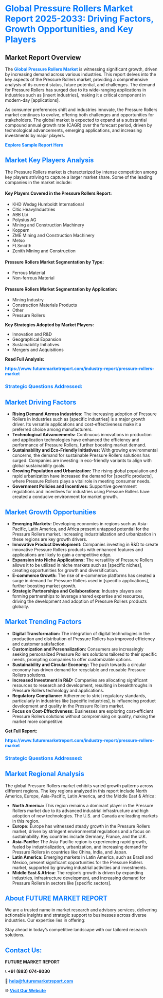 <h1 style="color: #007BFF;">Global Pressure Rollers Market Report 2025-2033: Driving Factors, Growth Opportunities, and Key Players</h1>

<section id="overview">
<h2>Market Report Overview</h2>
<p>The <a href="https://www.futuremarketreport.com/industry-report/pressure-rollers-market" style="color: #007BFF; text-decoration: none;"><strong>Global Pressure Rollers Market</strong></a> is witnessing significant growth, driven by increasing demand across various industries. This report delves into the key aspects of the Pressure Rollers market, providing a comprehensive analysis of its current status, future potential, and challenges. The demand for Pressure Rollers has surged due to its wide-ranging applications in industries such as [insert industries], making it a critical component in modern-day [applications].</p>
<p>As consumer preferences shift and industries innovate, the Pressure Rollers market continues to evolve, offering both challenges and opportunities for stakeholders. The global market is expected to expand at a substantial compound annual growth rate (CAGR) over the forecast period, driven by technological advancements, emerging applications, and increasing investments by major players.</p>
</section>

<section id="overview">
<p><a href="https://www.futuremarketreport.com/request-sample/reportId=124522" style="color: #007BFF; text-decoration: none;"><strong>Explore Sample Report Here</strong></a></p>
</section>

<section id="key-players">
<h2 style="color: #007BFF;">Market Key Players Analysis</h2>
<p>The Pressure Rollers market is characterized by intense competition among key players striving to capture a larger market share. Some of the leading companies in the market include:</p>
<h4>Key Players Covered in the Pressure Rollers Report:</h4>
<ul><li>KHD Wedag Humboldt International</li><li>Citic HeavyIndustries</li><li>ABB Ltd</li><li>Polysius AG</li><li>Mining and Construction Machinery</li><li>Koppern</li><li>ZME Mining and Construction Machinery</li><li>Metso</li><li>FLSmidth</li><li>Zenith Mining and Construction</li></ul>
<h4>Pressure Rollers Market Segmentation by Type:</h4>
<ul><li>Ferrous Material</li><li>Non-ferrous Material</li></ul>

<h4>Pressure Rollers Market Segmentation by Application:</h4>
<ul><li>Mining Industry</li><li>Construction Materials Products</li><li>Other</li><li>Pressure Rollers</li></ul>
<p><strong>Key Strategies Adopted by Market Players:</strong></p>
<ul>
<li>Innovation and R&D</li>
<li>Geographical Expansion</li>
<li>Sustainability Initiatives</li>
<li>Mergers and Acquisitions</li>
</ul>
</section>

<section>
<p><strong>Read Full Analysis: </strong></p><a href="https://www.futuremarketreport.com/industry-report/pressure-rollers-market" style="color: #007BFF; text-decoration: none;"><strong>https://www.futuremarketreport.com/industry-report/pressure-rollers-market</strong></a>
<h3 style="color: #007BFF;">Strategic Questions Addressed:</h3>
</section>

<section id="driving-factors">
<h2 style="color: #007BFF;">Market Driving Factors</h2>
<ul>
<li><strong>Rising Demand Across Industries:</strong> The increasing adoption of Pressure Rollers in industries such as [specific industries] is a major growth driver. Its versatile applications and cost-effectiveness make it a preferred choice among manufacturers.</li>
<li><strong>Technological Advancements:</strong> Continuous innovations in production and application technologies have enhanced the efficiency and performance of Pressure Rollers, further boosting market demand.</li>
<li><strong>Sustainability and Eco-Friendly Initiatives:</strong> With growing environmental concerns, the demand for sustainable Pressure Rollers solutions has surged. Companies are investing in eco-friendly variants to align with global sustainability goals.</li>
<li><strong>Growing Population and Urbanization:</strong> The rising global population and rapid urbanization have increased the demand for [specific products], where Pressure Rollers plays a vital role in meeting consumer needs.</li>
<li><strong>Government Policies and Incentives:</strong> Supportive government regulations and incentives for industries using Pressure Rollers have created a conducive environment for market growth.</li>
</ul>
</section>

<section id="growth-opportunities">
<h2 style="color: #007BFF;">Market Growth Opportunities</h2>
<ul>
<li><strong>Emerging Markets:</strong> Developing economies in regions such as Asia-Pacific, Latin America, and Africa present untapped potential for the Pressure Rollers market. Increasing industrialization and urbanization in these regions are key growth drivers.</li>
<li><strong>Innovative Product Development:</strong> Companies investing in R&D to create innovative Pressure Rollers products with enhanced features and applications are likely to gain a competitive edge.</li>
<li><strong>Expansion into Niche Applications:</strong> The versatility of Pressure Rollers allows it to be utilized in niche markets such as [specific niches], creating opportunities for growth and diversification.</li>
<li><strong>E-commerce Growth:</strong> The rise of e-commerce platforms has created a surge in demand for Pressure Rollers used in [specific applications], further boosting market growth.</li>
<li><strong>Strategic Partnerships and Collaborations:</strong> Industry players are forming partnerships to leverage shared expertise and resources, driving the development and adoption of Pressure Rollers products globally.</li>
</ul>
</section>

<section id="trending-factors">
<h2 style="color: #007BFF;">Market Trending Factors</h2>
<ul>
<li><strong>Digital Transformation:</strong> The integration of digital technologies in the production and distribution of Pressure Rollers has improved efficiency and customer satisfaction.</li>
<li><strong>Customization and Personalization:</strong> Consumers are increasingly seeking personalized Pressure Rollers solutions tailored to their specific needs, prompting companies to offer customizable options.</li>
<li><strong>Sustainability and Circular Economy:</strong> The push towards a circular economy has driven demand for recyclable and reusable Pressure Rollers solutions.</li>
<li><strong>Increased Investment in R&D:</strong> Companies are allocating significant resources to research and development, resulting in breakthroughs in Pressure Rollers technology and applications.</li>
<li><strong>Regulatory Compliance:</strong> Adherence to strict regulatory standards, particularly in industries like [specific industries], is influencing product development and quality in the Pressure Rollers market.</li>
<li><strong>Focus on Cost-Effectiveness:</strong> Businesses are exploring cost-efficient Pressure Rollers solutions without compromising on quality, making the market more competitive.</li>
</ul>
</section>

<section>
<p><strong>Get Full Report: </strong></p><a href="https://www.futuremarketreport.com/industry-report/pressure-rollers-market" style="color: #007BFF; text-decoration: none;"><strong>https://www.futuremarketreport.com/industry-report/pressure-rollers-market</strong></a>
<h3 style="color: #007BFF;">Strategic Questions Addressed:</h3>
</section>


<section id="regional-analysis">
<h2 style="color: #007BFF;">Market Regional Analysis</h2>
<p>The global Pressure Rollers market exhibits varied growth patterns across different regions. The key regions analyzed in this report include North America, Europe, Asia-Pacific, Latin America, and the Middle East & Africa:</p>
<ul>
<li><strong>North America:</strong> This region remains a dominant player in the Pressure Rollers market due to its advanced industrial infrastructure and high adoption of new technologies. The U.S. and Canada are leading markets in this region.</li>
<li><strong>Europe:</strong> Europe has witnessed steady growth in the Pressure Rollers market, driven by stringent environmental regulations and a focus on sustainability. Key countries include Germany, France, and the U.K.</li>
<li><strong>Asia-Pacific:</strong> The Asia-Pacific region is experiencing rapid growth, fueled by industrialization, urbanization, and increasing demand for Pressure Rollers in countries like China, India, and Japan.</li>
<li><strong>Latin America:</strong> Emerging markets in Latin America, such as Brazil and Mexico, present significant opportunities for the Pressure Rollers market, supported by growing industrial activities and investments.</li>
<li><strong>Middle East & Africa:</strong> The region’s growth is driven by expanding industries, infrastructure development, and increasing demand for Pressure Rollers in sectors like [specific sectors].</li>
</ul>
</section>

<footer>
<h2 style="color: #007BFF;">About FUTURE MARKET REPORT</h2>
<p>We are a trusted name in market research and advisory services, delivering actionable insights and strategic support to businesses across diverse industries. Our expertise lies in offering:</p>

<p>Stay ahead in today’s competitive landscape with our tailored research solutions.</p>

<h2 style="color: #007BFF;">Contact Us:</h2>
<p><strong>FUTURE MARKET REPORT</strong></p>
<p>📞 <strong>+91 (883) 074-8030</strong></p>
<p>📧 <strong><a href="mailto:help@futuremarketreport.com" style="color: #007BFF;">help@futuremarketreport.com</a></strong></p>
<p>🌐 <strong><a href="https://www.futuremarketreport.com/" style="color: #007BFF;">Visit Our Website</a></strong></p>
</footer>